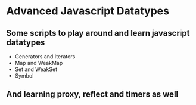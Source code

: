 # Advanced Javascript Datatypes

## Some scripts to play around and learn javascript datatypes
 - Generators and Iterators
 - Map and WeakMap
 - Set and WeakSet
 - Symbol

## And learning proxy, reflect and timers as well
